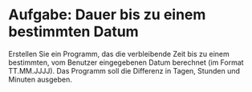 # Aufgabe: Dauer bis zu einem bestimmten Datum

Erstellen Sie ein Programm, das die verbleibende Zeit bis zu einem bestimmten, vom Benutzer eingegebenen Datum berechnet (im Format TT.MM.JJJJ). Das Programm soll die Differenz in Tagen, Stunden und Minuten ausgeben.
